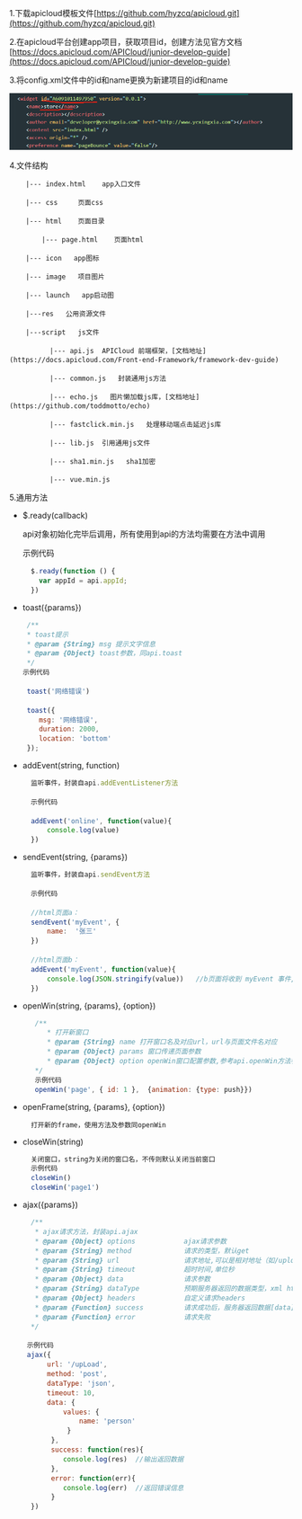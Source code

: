 1.下载apicloud模板文件[https://github.com/hyzcq/apicloud.git](https://github.com/hyzcq/apicloud.git)

2.在apicloud平台创建app项目，获取项目id，创建方法见官方文档[https://docs.apicloud.com/APICloud/junior-develop-guide](https://docs.apicloud.com/APICloud/junior-develop-guide)

3.将config.xml文件中的id和name更换为新建项目的id和name

![](/assets/apicloud-config.png)

4.文件结构

```
    |--- index.html    app入口文件

    |--- css     页面css

    |--- html    页面目录

        |--- page.html    页面html

    |--- icon   app图标

    |--- image   项目图片

    |--- launch   app启动图

    |---res   公用资源文件

    |---script   js文件

          |--- api.js  APICloud 前端框架，[文档地址](https://docs.apicloud.com/Front-end-Framework/framework-dev-guide)

          |--- common.js   封装通用js方法

          |--- echo.js   图片懒加载js库，[文档地址](https://github.com/toddmotto/echo)

          |--- fastclick.min.js   处理移动端点击延迟js库

          |--- lib.js  引用通用js文件

          |--- sha1.min.js   sha1加密

          |--- vue.min.js
```

5.通用方法

* $.ready\(callback\)

  api对象初始化完毕后调用，所有使用到api的方法均需要在方法中调用

  示例代码

  ```js
    $.ready(function () {
      var appId = api.appId;
    })
  ```

* toast\({params}\)

  ```js
   /**
   * toast提示
   * @param {String} msg 提示文字信息
   * @param {Object} toast参数，同api.toast
   */
  示例代码

   toast('网络错误')

   toast({
      msg: '网络错误',
      duration: 2000,
      location: 'bottom'
   });
  ```

* addEvent\(string, function\)

  ```js
    监听事件，封装自api.addEventListener方法

    示例代码

    addEvent('online', function(value){
        console.log(value)
    })
  ```

* sendEvent\(string, {params}\)

  ```js
    监听事件，封装自api.sendEvent方法

    示例代码

    //html页面a：
    sendEvent('myEvent', {
        name:  '张三'
    })

    //html页面b：
    addEvent('myEvent', function(value){
        console.log(JSON.stringify(value))   //b页面将收到 myEvent 事件,输出结果为{name: '张三'}
    })
  ```

* openWin\(string, {params}, {option}\)

  ```js
     /**
        * 打开新窗口
        * @param {String} name 打开窗口名及对应url，url与页面文件名对应
        * @param {Object} params 窗口传递页面参数
        * @param {Object} option openWin窗口配置参数,参考api.openWin方法参数
     */
     示例代码
     openWin('page', { id: 1 },  {animation: {type: push}})
  ```

* openFrame\(string, {params}, {option}\)

  ```
    打开新的frame，使用方法及参数同openWin
  ```

* closeWin\(string\)

  ```js
    关闭窗口，string为关闭的窗口名，不传则默认关闭当前窗口
    示例代码
    closeWin()
    closeWin('page1')
  ```

* ajax\({params}\)

  ```js
    /**
     * ajax请求方法，封装api.ajax
     * @param {Object} options            ajax请求参数
     * @param {String} method             请求的类型，默认get
     * @param {String} url                请求地址,可以是相对地址（如/upload），接口地址统一配置，也可以是绝对路径
     * @param {String} timeout            超时时间,单位秒
     * @param {Object} data               请求参数
     * @param {String} dataType           预期服务器返回的数据类型，xml html json ...
     * @param {Object} headers            自定义请求headers
     * @param {Function} success          请求成功后，服务器返回数据[data]
     * @param {Function} error            请求失败
    */

   示例代码
   ajax({
        url: '/upLoad',
        method: 'post',
        dataType: 'json',
        timeout: 10,
        data: {
            values: {
                name: 'person'
             }
         },
         success: function(res){
            console.log(res)  //输出返回数据
         },
         error: function(err){
            console.log(err)  //返回错误信息
         }
    })
  ```




